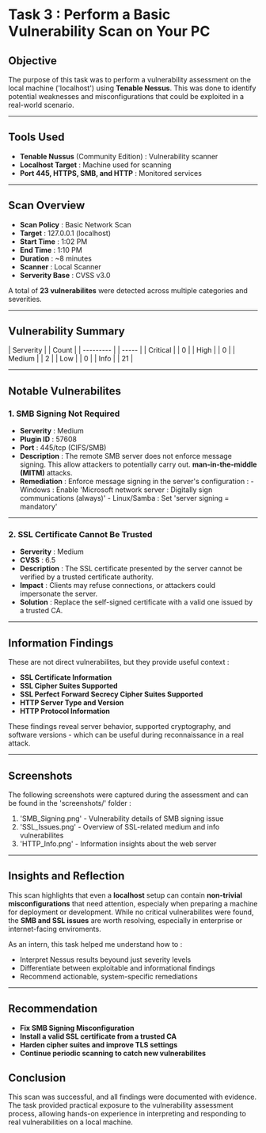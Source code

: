 # Task 3 : Perform a Basic Vulnerability Scan on Your PC

## Objective

The purpose of this task was to perform a vulnerability assessment on the local machine ('localhost') using **Tenable Nessus**. This was done to identify potential weaknesses and misconfigurations that could be exploited in a real-world scenario.

---

## Tools Used 

- **Tenable Nussus** (Community Edition) : Vulnerability scanner
- **Localhost Target**                   : Machine used for scanning
- **Port 445, HTTPS, SMB, and HTTP**     : Monitored services

---

## Scan Overview

- **Scan Policy** : Basic Network Scan
- **Target** : 127.0.0.1 (localhost)
- **Start Time** : 1:02 PM
- **End Time** : 1:10 PM
- **Duration** : ~8 minutes
- **Scanner** : Local Scanner
- **Serverity Base** : CVSS v3.0

A total of **23 vulnerabilites** were detected across multiple categories and severities.

---

## Vulnerability Summary

| Serverity | | Count |
| --------- | | ----- |
| Critical  | | 0     |
| High      | | 0     |
| Medium    | | 2     |
| Low       | | 0     |
| Info      | | 21    |

--- 

## Notable Vulnerabilites 

### 1. **SMB Signing Not Required** 
- **Serverity**   : Medium 
- **Plugin ID**   : 57608 
- **Port**        : 445/tcp (CIFS/SMB)
- **Description** : 
    The remote SMB server does not enforce message signing. This allow attackers to potentially carry out. **man-in-the-middle (MITM)** attacks.
- **Remediation** : 
    Enforce message signing in the server's configuration :
        - Windows : 
            Enable 'Microsoft network server : 
                Digitally sign communications (always)'
        - Linux/Samba : 
            Set 'server signing = mandatory'

--- 

### 2. **SSL Certificate Cannot Be Trusted** 
- **Serverity**   : Medium 
- **CVSS**        : 6.5 
- **Description** : 
    The SSL certificate presented by the server cannot be verified by a trusted certificate authority. 
- **Impact**      : 
    Clients may refuse connections, or attackers could impersonate the server.
- **Solution**    : 
    Replace the self-signed certificate with a valid one issued by a trusted CA.

---

## Information Findings 

These are not direct vulnerabilites, but they provide useful context :

- **SSL Certificate Information** 
- **SSL Cipher Suites Supported** 
- **SSL Perfect Forward Secrecy Cipher Suites Supported** 
- **HTTP Server Type and Version** 
- **HTTP Protocol Information**

These findings reveal server behavior, supported cryptography, and software versions - which can be useful during reconnaissance in a real attack.

--- 

## Screenshots

The following screenshots were captured during the assessment and can be found in the 'screenshots/' folder :

1. 'SMB_Signing.png' - Vulnerability details of SMB signing issue
2. 'SSL_Issues.png' - Overview of SSL-related medium and info vulnerabilites 
3. 'HTTP_Info.png' - Information insights about the web server 

--- 

## Insights and Reflection 

This scan highlights that even a **localhost** setup can contain **non-trivial misconfigurations** that need attention, especialy when preparing a machine for deployment or development. While no critical vulnerabilites were found, the **SMB and SSL issues** are worth resolving, especially in enterprise or internet-facing enviroments. 

As an intern, this task helped me understand how to : 
- Interpret Nessus results beyound just severity levels 
- Differentiate between exploitable and informational findings 
- Recommend actionable, system-specific remediations 

--- 

## Recommendation 

- **Fix SMB Signing Misconfiguration** 
- **Install a valid SSL certificate from a trusted CA** 
- **Harden cipher suites and improve TLS settings** 
- **Continue periodic scanning to catch new vulnerabilites** 

## Conclusion 

This scan was successful, and all findings were documented with evidence. The task provided practical exposure to the vulnerability assessment process, allowing hands-on experience in interpreting and responding to real vulnerabilities on a local machine.